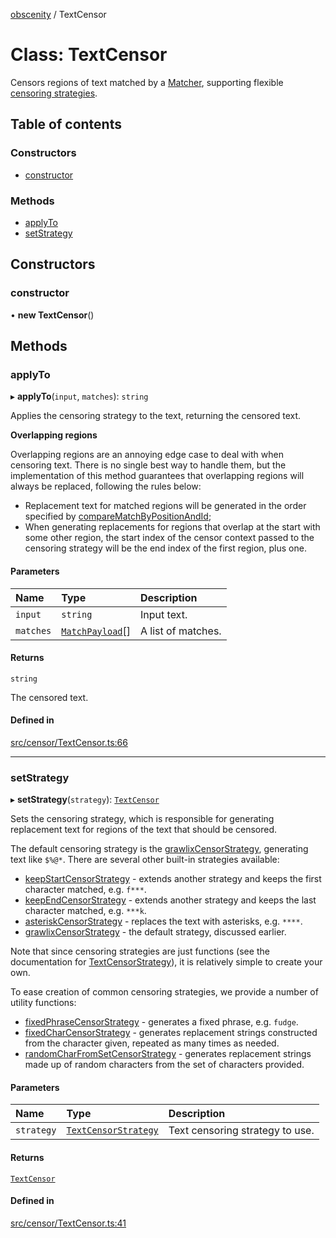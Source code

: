 [obscenity](../README.md) / TextCensor

# Class: TextCensor

Censors regions of text matched by a [Matcher](../interfaces/Matcher.md), supporting flexible
[censoring strategies](../README.md#textcensorstrategy).

## Table of contents

### Constructors

- [constructor](TextCensor.md#constructor)

### Methods

- [applyTo](TextCensor.md#applyto)
- [setStrategy](TextCensor.md#setstrategy)

## Constructors

### constructor

• **new TextCensor**()

## Methods

### applyTo

▸ **applyTo**(`input`, `matches`): `string`

Applies the censoring strategy to the text, returning the censored text.

**Overlapping regions**

Overlapping regions are an annoying edge case to deal with when censoring
text. There is no single best way to handle them, but the implementation
of this method guarantees that overlapping regions will always be
replaced, following the rules below:

- Replacement text for matched regions will be generated in the order
  specified by [compareMatchByPositionAndId](../README.md#comparematchbypositionandid);
- When generating replacements for regions that overlap at the start with
  some other region, the start index of the censor context passed to the
  censoring strategy will be the end index of the first region, plus one.

#### Parameters

| Name | Type | Description |
| :------ | :------ | :------ |
| `input` | `string` | Input text. |
| `matches` | [`MatchPayload`](../interfaces/MatchPayload.md)[] | A list of matches. |

#### Returns

`string`

The censored text.

#### Defined in

[src/censor/TextCensor.ts:66](https://github.com/jo3-l/obscenity/blob/cfc6c99/src/censor/TextCensor.ts#L66)

___

### setStrategy

▸ **setStrategy**(`strategy`): [`TextCensor`](TextCensor.md)

Sets the censoring strategy, which is responsible for generating
replacement text for regions of the text that should be censored.

The default censoring strategy is the [grawlixCensorStrategy](../README.md#grawlixcensorstrategy),
generating text like `$%@*`. There are several other built-in strategies
available:
- [keepStartCensorStrategy](../README.md#keepstartcensorstrategy) - extends another strategy and keeps the
  first character matched, e.g. `f***`.
- [keepEndCensorStrategy](../README.md#keependcensorstrategy) - extends another strategy and keeps the last
  character matched, e.g. `***k`.
- [asteriskCensorStrategy](../README.md#asteriskcensorstrategy) - replaces the text with asterisks, e.g.
  `****`.
- [grawlixCensorStrategy](../README.md#grawlixcensorstrategy) - the default strategy, discussed earlier.

Note that since censoring strategies are just functions (see the
documentation for [TextCensorStrategy](../README.md#textcensorstrategy)), it is relatively simple to
create your own.

To ease creation of common censoring strategies, we provide a number of
utility functions:
- [fixedPhraseCensorStrategy](../README.md#fixedphrasecensorstrategy) - generates a fixed phrase, e.g. `fudge`.
- [fixedCharCensorStrategy](../README.md#fixedcharcensorstrategy) - generates replacement strings constructed
  from the character given, repeated as many times as needed.
- [randomCharFromSetCensorStrategy](../README.md#randomcharfromsetcensorstrategy) - generates replacement strings
  made up of random characters from the set of characters provided.

#### Parameters

| Name | Type | Description |
| :------ | :------ | :------ |
| `strategy` | [`TextCensorStrategy`](../README.md#textcensorstrategy) | Text censoring strategy to use. |

#### Returns

[`TextCensor`](TextCensor.md)

#### Defined in

[src/censor/TextCensor.ts:41](https://github.com/jo3-l/obscenity/blob/cfc6c99/src/censor/TextCensor.ts#L41)
